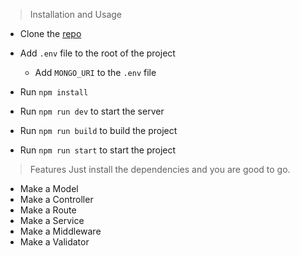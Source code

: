 >

> Installation and Usage

- Clone the [repo](https://github.com/0nahid/socket.io-crud.git)

- Add `.env` file to the root of the project
  - Add `MONGO_URI` to the `.env` file
- Run `npm install`
- Run `npm run dev` to start the server
- Run `npm run build` to build the project
- Run `npm run start` to start the project

> Features
> Just install the dependencies and you are good to go.

- Make a Model
- Make a Controller
- Make a Route
- Make a Service
- Make a Middleware
- Make a Validator
